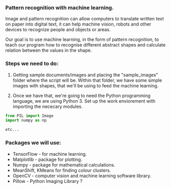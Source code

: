 ### Pattern recognition with machine learning.


Image and pattern recognition can allow computers to translate written text on paper into digital text, 
it can help machine vision, robots and other devices to recognize people and objects or areas.  

Our goal is to use machine learning, in the form of pattern recognition, to teach our program how to recognise different
abstract shapes and calculate relation between the values in the shape.   



### Steps we need to do:
1. Getting sample documents/images and placing the "sample_images" folder where the script will be. Within that folder, we have some simple images with shapes, that we'll be using to feed the machine learning.


2. Once we have that, we're going to need the Python programming language, we are using Python 3. Set up the work enviorement with importing the nececary modules.
```Python
from PIL import Image
import numpy as np

etc...
```


### Packages we will use:
* TensorFlow - for machine learning. 
* Matplotlib - package for plotting. 
* Numpy - package for mathematical calculations. 
* MeanShift, KMeans for finding colour clusters. 
* OpenCV - computer vision and machine learning software library. 
* Pillow - Python Imaging Library ?

